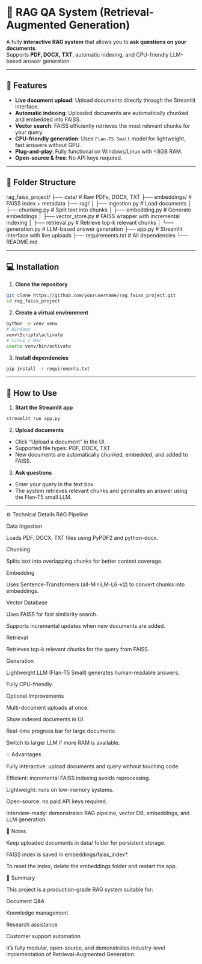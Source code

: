 # 📄 RAG QA System (Retrieval-Augmented Generation)

A fully **interactive RAG system** that allows you to **ask questions on your documents**.  
Supports **PDF, DOCX, TXT**, automatic indexing, and CPU-friendly LLM-based answer generation.  

---

## **🚀 Features**

- **Live document upload**: Upload documents directly through the Streamlit interface.
- **Automatic indexing**: Uploaded documents are automatically chunked and embedded into FAISS.
- **Vector search**: FAISS efficiently retrieves the most relevant chunks for your query.
- **CPU-friendly generation**: Uses `Flan-T5 Small` model for lightweight, fast answers without GPU.
- **Plug-and-play**: Fully functional on Windows/Linux with <8GB RAM.
- **Open-source & free**: No API keys required.

---

## **📁 Folder Structure**

rag_faiss_project/
├── data/ # Raw PDFs, DOCX, TXT
├── embeddings/ # FAISS index + metadata
├── rag/
│ ├── ingestion.py # Load documents
│ ├── chunking.py # Split text into chunks
│ ├── embedding.py # Generate embeddings
│ ├── vector_store.py # FAISS wrapper with incremental indexing
│ ├── retrieval.py # Retrieve top-k relevant chunks
│ └── generation.py # LLM-based answer generation
├── app.py # Streamlit interface with live uploads
├── requirements.txt # All dependencies
└── README.md


---

## **💻 Installation**

1. **Clone the repository**

```bash
git clone https://github.com/yourusername/rag_faiss_project.git
cd rag_faiss_project
```

2. **Create a virtual environment**
```bash
python -m venv venv
# Windows
venv\Scripts\activate
# Linux / Mac
source venv/bin/activate
```

3. **Install dependencies**
```bash
pip install -r requirements.txt
```
---
## **📂 How to Use**

1. **Start the Streamlit app**
```bash
streamlit run app.py
```

2. **Upload documents**
- Click “Upload a document” in the UI.
- Supported file types: PDF, DOCX, TXT.
- New documents are automatically chunked, embedded, and added to FAISS.

3. **Ask questions**
* Enter your query in the text box.
* The system retrieves relevant chunks and generates an answer using the Flan-T5 small LLM.

---

⚙️ Technical Details
RAG Pipeline

Data Ingestion

Loads PDF, DOCX, TXT files using PyPDF2 and python-docx.

Chunking

Splits text into overlapping chunks for better context coverage.

Embedding

Uses Sentence-Transformers (all-MiniLM-L6-v2) to convert chunks into embeddings.

Vector Database

Uses FAISS for fast similarity search.

Supports incremental updates when new documents are added.

Retrieval

Retrieves top-k relevant chunks for the query from FAISS.

Generation

Lightweight LLM (Flan-T5 Small) generates human-readable answers.

Fully CPU-friendly.

Optional Improvements

Multi-document uploads at once.

Show indexed documents in UI.

Real-time progress bar for large documents.

Switch to larger LLM if more RAM is available.

💡 Advantages

Fully interactive: upload documents and query without touching code.

Efficient: incremental FAISS indexing avoids reprocessing.

Lightweight: runs on low-memory systems.

Open-source: no paid API keys required.

Interview-ready: demonstrates RAG pipeline, vector DB, embeddings, and LLM generation.

📌 Notes

Keep uploaded documents in data/ folder for persistent storage.

FAISS index is saved in embeddings/faiss_index*.

To reset the index, delete the embeddings folder and restart the app.

🎯 Summary

This project is a production-grade RAG system suitable for:

Document Q&A

Knowledge management

Research assistance

Customer support automation

It’s fully modular, open-source, and demonstrates industry-level implementation of Retrieval-Augmented Generation.

